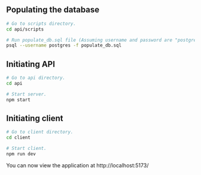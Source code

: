 ## Populating the database

```bash
# Go to scripts directory.
cd api/scripts

# Run populate_db.sql file (Assuming username and password are "postgres").
psql --username postgres -f populate_db.sql
```

## Initiating API

```bash
# Go to api directory.
cd api

# Start server.
npm start
```

## Initiating client

```bash
# Go to client directory.
cd client

# Start client.
npm run dev
```

You can now view the application at http://localhost:5173/

